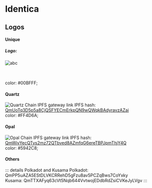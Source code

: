 # Identica

## Logos

#### Unique


##### Logo:
<a :href="data.unique.link" target="_blank">
  <img :src="data.unique.link" alt="abc"/>
</a>
<br/>
<CopyButton :data="data.unique.link" text="Copy IPFS link"/><br/>
<CopyButton :data="data.unique.ipfsPin" text="Copy IPFS pin"/><br/>

color: #00BFFF;

#### Quartz

![Quartz Chain IPFS gateway link](https://ipfs.unique.network/ipfs/QmUoTq3D5p5a8CjQSFYECmErkpQN9wQWqkBAdyravzAZai)
IPFS hash: [QmUoTq3D5p5a8CjQSFYECmErkpQN9wQWqkBAdyravzAZai](ipfs://bafybeidaasadjytfaj4e6ic3ca6fc4tbdn7kmrqa6u7hzc7ieejzhy6o7m/)<br/>
color: #FF4D6A;

#### Opal

![Opal Chain IPFS gateway link](https://ipfs.unique.network/ipfs/QmWivYecQTys2mz72QTbved8AZmfqG6ereTBPJpmThjY4Q)
IPFS hash: [QmWivYecQTys2mz72QTbved8AZmfqG6ereTBPJpmThjY4Q](ipfs://bafybeid4sixbvy4tsdnd4i43endv74z7kftzmnikqm4bmq4kcsdzo6cu6e/)<br/>
color: #5942C8;

#### Others

::: details Polkadot and Kusama
Polkadot: QmPP5uAZA5EStDLVKCRRehD5gFzu8av5PCZqBws7CoYxky<br/>
Kusama: QmTTXAFyq63cVt5Nqb644VvtwojEDdbRdZsiCVKeJyLVgv
:::

<script setup>
const data = {
  unique: {
    ipfsPin: 'QmPCqY7Lmxerm8cLKmB18kT1RxkwnpasPVksA8XLhViVT7',
    color: '#00BFFF'
  },
  quartz: {
    ipfsPin: 'QmUoTq3D5p5a8CjQSFYECmErkpQN9wQWqkBAdyravzAZai',
    color: '#FF4D6A'
  },
  opal: {
    ipfsPin: 'QmWivYecQTys2mz72QTbved8AZmfqG6ereTBPJpmThjY4Q',
    color: '#5942C8'
  },
  polkadot: {
    ipfsPin: 'QmPP5uAZA5EStDLVKCRRehD5gFzu8av5PCZqBws7CoYxky',
    color: '#E6007A'
  },
  kusama: {
    ipfsPin: 'QmTTXAFyq63cVt5Nqb644VvtwojEDdbRdZsiCVKeJyLVgv',
    color: '#E6007A'
  },
};

for (let elem in data) {
  data[elem].link = `https://ipfs.unique.network/ipfs/${data[elem].ipfsPin}`
}

</script>